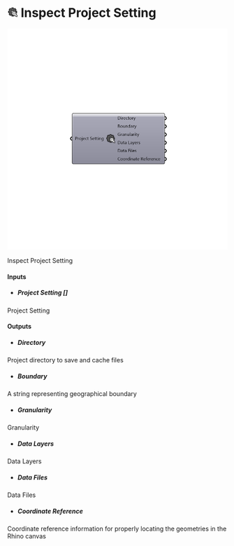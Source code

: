 # ![](../../images/icons/Inspect_Project_Setting.png) Inspect Project Setting

![](../../images/components/Inspect_Project_Setting.png)

Inspect Project Setting

#### Inputs
* ##### Project Setting []
Project Setting

#### Outputs
* ##### Directory
Project directory to save and cache files
* ##### Boundary
A string representing geographical boundary
* ##### Granularity
Granularity
* ##### Data Layers
Data Layers
* ##### Data Files
Data Files
* ##### Coordinate Reference
Coordinate reference information for properly locating the geometries in the Rhino canvas